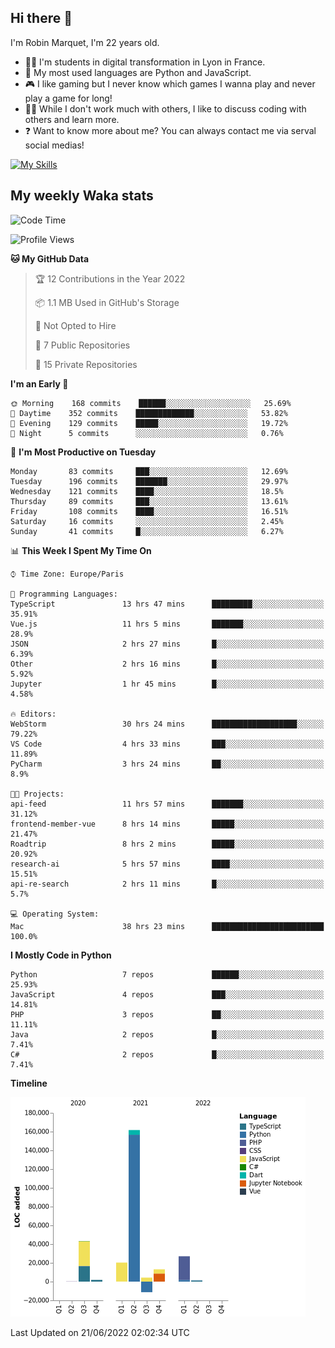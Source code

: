 ## Hi there 👋

I'm Robin Marquet, I'm 22 years old.

- 👨‍💻 I'm students in digital transformation in Lyon in France.
- 🌱 My most used languages are Python and JavaScript.
- 🎮 I like gaming but I never know which games I wanna play and never play a game for long!
- 👯‍♀️ While I don't work much with others, I like to discuss coding with others and learn more.
- ❓ Want to know more about me? You can always contact me via serval social medias!

[![My Skills](https://skillicons.dev/icons?i=js,html,css,docker,express,figma,firebase,graphql,mongodb,mysql,nodejs,py,react,ts,vue)](https://skillicons.dev)

## My weekly Waka stats

<!--START_SECTION:waka-->
![Code Time](http://img.shields.io/badge/Code%20Time-0%20secs-blue)

![Profile Views](http://img.shields.io/badge/Profile%20Views-0-blue)

**🐱 My GitHub Data** 

> 🏆 12 Contributions in the Year 2022
 > 
> 📦 1.1 MB Used in GitHub's Storage 
 > 
> 🚫 Not Opted to Hire
 > 
> 📜 7 Public Repositories 
 > 
> 🔑 15 Private Repositories  
 > 
**I'm an Early 🐤** 

```text
🌞 Morning    168 commits    ██████░░░░░░░░░░░░░░░░░░░   25.69% 
🌆 Daytime    352 commits    █████████████░░░░░░░░░░░░   53.82% 
🌃 Evening    129 commits    █████░░░░░░░░░░░░░░░░░░░░   19.72% 
🌙 Night      5 commits      ░░░░░░░░░░░░░░░░░░░░░░░░░   0.76%

```
📅 **I'm Most Productive on Tuesday** 

```text
Monday       83 commits     ███░░░░░░░░░░░░░░░░░░░░░░   12.69% 
Tuesday      196 commits    ███████░░░░░░░░░░░░░░░░░░   29.97% 
Wednesday    121 commits    ████░░░░░░░░░░░░░░░░░░░░░   18.5% 
Thursday     89 commits     ███░░░░░░░░░░░░░░░░░░░░░░   13.61% 
Friday       108 commits    ████░░░░░░░░░░░░░░░░░░░░░   16.51% 
Saturday     16 commits     ░░░░░░░░░░░░░░░░░░░░░░░░░   2.45% 
Sunday       41 commits     █░░░░░░░░░░░░░░░░░░░░░░░░   6.27%

```


📊 **This Week I Spent My Time On** 

```text
⌚︎ Time Zone: Europe/Paris

💬 Programming Languages: 
TypeScript               13 hrs 47 mins      █████████░░░░░░░░░░░░░░░░   35.91% 
Vue.js                   11 hrs 5 mins       ███████░░░░░░░░░░░░░░░░░░   28.9% 
JSON                     2 hrs 27 mins       █░░░░░░░░░░░░░░░░░░░░░░░░   6.39% 
Other                    2 hrs 16 mins       █░░░░░░░░░░░░░░░░░░░░░░░░   5.92% 
Jupyter                  1 hr 45 mins        █░░░░░░░░░░░░░░░░░░░░░░░░   4.58%

🔥 Editors: 
WebStorm                 30 hrs 24 mins      ███████████████████░░░░░░   79.22% 
VS Code                  4 hrs 33 mins       ███░░░░░░░░░░░░░░░░░░░░░░   11.89% 
PyCharm                  3 hrs 24 mins       ██░░░░░░░░░░░░░░░░░░░░░░░   8.9%

🐱‍💻 Projects: 
api-feed                 11 hrs 57 mins      ███████░░░░░░░░░░░░░░░░░░   31.12% 
frontend-member-vue      8 hrs 14 mins       █████░░░░░░░░░░░░░░░░░░░░   21.47% 
Roadtrip                 8 hrs 2 mins        █████░░░░░░░░░░░░░░░░░░░░   20.92% 
research-ai              5 hrs 57 mins       ████░░░░░░░░░░░░░░░░░░░░░   15.51% 
api-re-search            2 hrs 11 mins       █░░░░░░░░░░░░░░░░░░░░░░░░   5.7%

💻 Operating System: 
Mac                      38 hrs 23 mins      █████████████████████████   100.0%

```

**I Mostly Code in Python** 

```text
Python                   7 repos             ██████░░░░░░░░░░░░░░░░░░░   25.93% 
JavaScript               4 repos             ███░░░░░░░░░░░░░░░░░░░░░░   14.81% 
PHP                      3 repos             ██░░░░░░░░░░░░░░░░░░░░░░░   11.11% 
Java                     2 repos             █░░░░░░░░░░░░░░░░░░░░░░░░   7.41% 
C#                       2 repos             █░░░░░░░░░░░░░░░░░░░░░░░░   7.41%

```


**Timeline**

![Chart not found](https://raw.githubusercontent.com/rmarquet21/rmarquet21/main/charts/bar_graph.png) 


 Last Updated on 21/06/2022 02:02:34 UTC
<!--END_SECTION:waka-->
